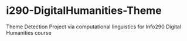 i290-DigitalHumanities-Theme
============================

Theme Detection Project via computational linguistics for Info290 Digital Humanities course